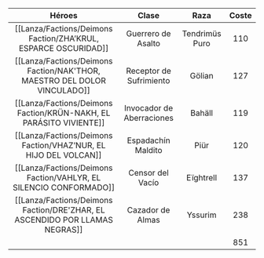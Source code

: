 
|                    Héroes                    |           Clase           |      Raza      | Coste |
| :------------------------------------------: | :-----------------------: | :------------: | :---: |
|       [[Lanza/Factions/Deimons Faction/ZHA’KRUL, ESPARCE OSCURIDAD]]        |    Guerrero de Asalto     | Tendrimüs Puro |  110  |
|  [[Lanza/Factions/Deimons Faction/NAK'THOR, MAESTRO DEL DOLOR VINCULADO]]   |  Receptor de Sufrimiento  |     Gölian     |  127  |
|     [[Lanza/Factions/Deimons Faction/KRÜN-NAKH, EL PARÁSITO VIVIENTE]]      | Invocador de Aberraciones |     Bahäll     |  119  |
|       [[Lanza/Factions/Deimons Faction/VHAZ’NUR, EL HIJO DEL VOLCAN]]       |    Espadachín Maldito     |      Piür      |  120  |
|      [[Lanza/Factions/Deimons Faction/VAHLYR, EL SILENCIO CONFORMADO]]      |     Censor del Vacío      |   Eïghtrell    |  137  |
| [[Lanza/Factions/Deimons Faction/DRE'ZHAR, EL ASCENDIDO POR LLAMAS NEGRAS]] |     Cazador de Almas      |    Yssurim     |  238  |
|                                              |                           |                |  851  |
